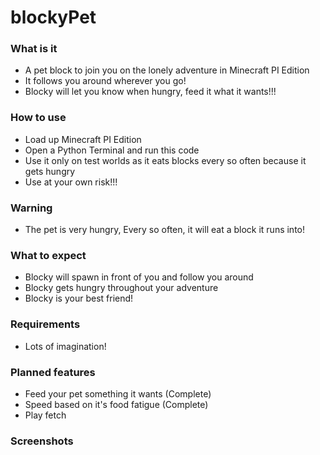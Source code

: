 # blockyPet

### What is it

 - A pet block to join you on the lonely adventure in Minecraft PI Edition
 - It follows you around wherever you go!
 - Blocky will let you know when hungry, feed it what it wants!!!

### How to use

 - Load up Minecraft PI Edition
 - Open a Python Terminal and run this code
 - Use it only on test worlds as it eats blocks every so often because it gets hungry
 - Use at your own risk!!!
 
### Warning

 - The pet is very hungry, Every so often, it will eat a block it runs into!
 
 
### What to expect

 - Blocky will spawn in front of you and follow you around
 - Blocky gets hungry throughout your adventure
 - Blocky is your best friend!
 
 
### Requirements

 - Lots of imagination!
 
### Planned features

 - Feed your pet something it wants (Complete)
 - Speed based on it's food fatigue (Complete)
 - Play fetch
 
 
### Screenshots
